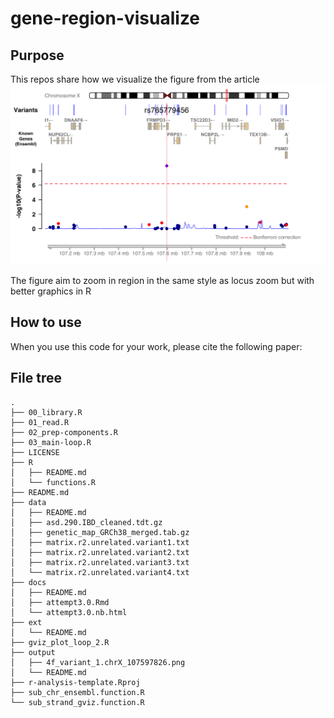 # gene-region-visualize



## Purpose

This repos share how we visualize the figure from the article
![alt text](https://github.com/thehung92/gene-region-visualize/blob/main/output/4f_variant_1.chrX_107597826.png)

The figure aim to zoom in region in the same style as locus zoom but with better graphics in R

## How to use

When you use this code for your work, please cite the following paper:


## File tree

```
.
├── 00_library.R
├── 01_read.R
├── 02_prep-components.R
├── 03_main-loop.R
├── LICENSE
├── R
│   ├── README.md
│   └── functions.R
├── README.md
├── data
│   ├── README.md
│   ├── asd.290.IBD_cleaned.tdt.gz
│   ├── genetic_map_GRCh38_merged.tab.gz
│   ├── matrix.r2.unrelated.variant1.txt
│   ├── matrix.r2.unrelated.variant2.txt
│   ├── matrix.r2.unrelated.variant3.txt
│   └── matrix.r2.unrelated.variant4.txt
├── docs
│   ├── README.md
│   ├── attempt3.0.Rmd
│   └── attempt3.0.nb.html
├── ext
│   └── README.md
├── gviz_plot_loop_2.R
├── output
│   ├── 4f_variant_1.chrX_107597826.png
│   └── README.md
├── r-analysis-template.Rproj
├── sub_chr_ensembl.function.R
└── sub_strand_gviz.function.R
```
